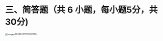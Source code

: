 # 三、简答题（共 6 小题，每小题5分，共30分)

<img src="https://cvp.oss-cn-shanghai.aliyuncs.com/picgo/202402221703912.png" alt="image-20240222170330728" style="zoom:50%;" />